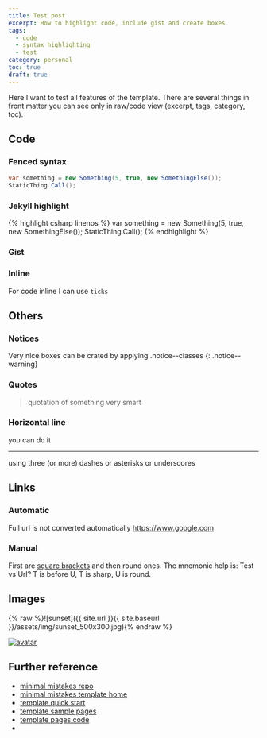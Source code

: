 ```yaml
---
title: Test post
excerpt: How to highlight code, include gist and create boxes
tags:
  - code
  - syntax highlighting
  - test
category: personal
toc: true
draft: true
---
```


Here I want to test all features of the template. There are several things in front matter you can see only in raw/code view (excerpt, tags, category, toc).

## Code

### Fenced syntax

```csharp
var something = new Something(5, true, new SomethingElse());
StaticThing.Call();
```

### Jekyll highlight

{% highlight csharp linenos %}
var something = new Something(5, true, new SomethingElse());
StaticThing.Call();
{% endhighlight %}

### Gist

<script src="https://gist.github.com/vatioz/3c7e7c53ba885d46d726d3d7350c9b81.js"></script>

### Inline

For code inline I can use `ticks`

## Others

### Notices

Very nice boxes can be crated by applying .notice--classes
{: .notice--warning}

### Quotes

> quotation of something very smart

### Horizontal line

you can do it

---

using three (or more) dashes or asterisks or underscores

## Links

### Automatic

Full url is not converted automatically https://www.google.com

### Manual

First are [square brackets](https://google.com) and then round ones. The mnemonic help is: Test vs Url? T is before U, T is sharp, U is round.

## Images

{% raw %}![sunset]({{ site.url }}{{ site.baseurl }}/assets/img/sunset_500x300.jpg){% endraw %}

[![avatar](https://avatars1.githubusercontent.com/u/14203428?s=460&v=4)](https://avatars1.githubusercontent.com/u/14203428?s=460&v=4)

## Further reference

* [minimal mistakes repo](https://github.com/mmistakes/minimal-mistakes)
* [minimal mistakes template home](https://mmistakes.github.io/minimal-mistakes/)
* [template quick start](https://mmistakes.github.io/minimal-mistakes/docs/quick-start-guide/)
* [template sample pages](https://mmistakes.github.io/minimal-mistakes/year-archive/)
* [template pages code](https://github.com/mmistakes/minimal-mistakes/tree/master/docs/_posts)
* ​